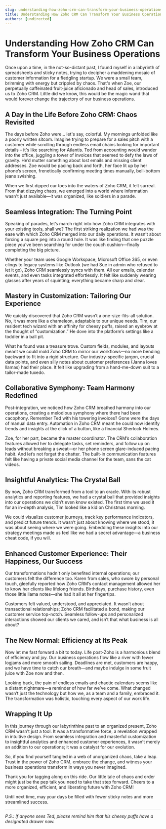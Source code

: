 ```yaml
---
slug: understanding-how-zoho-crm-can-transform-your-business-operations
title: Understanding How Zoho CRM Can Transform Your Business Operations
authors: [undirected]
---
```



# Understanding How Zoho CRM Can Transform Your Business Operations

Once upon a time, in the not-so-distant past, I found myself in a labyrinth of spreadsheets and sticky notes, trying to decipher a maddening mosaic of customer information for a fledgling startup. We were a small team, brimming with energy but crippled by chaos. That's when Zoe, our perpetually caffeinated fruit-juice aficionado and head of sales, introduced us to Zoho CRM. Little did we know, this would be the magic wand that would forever change the trajectory of our business operations.

## A Day in the Life Before Zoho CRM: Chaos Revisited

The days before Zoho were... let's say, colorful. My mornings unfolded like a poorly written sitcom. Imagine trying to prepare for a sales pitch with a customer while scrolling through endless email chains looking for important details – it's like searching for Atlantis. Ted from accounting would wander into the office, juggling a tower of invoices that seemed to defy the laws of gravity. He’d mutter something about lost emails and missing client addresses. Zoe would be pacing back and forth, her face lit up by her phone’s screen, frenetically confirming meeting times manually, bell-bottom jeans swishing.

When we first dipped our toes into the waters of Zoho CRM, it felt surreal. From that dizzying chaos, we emerged into a world where information wasn't just available—it was organized, like soldiers in a parade.

## Seamless Integration: The Turning Point

Speaking of parades, let’s march right into how Zoho CRM integrates with your existing tools, shall we? The first striking realization we had was the ease with which Zoho CRM merged into our daily operations. It wasn’t about forcing a square peg into a round hole. It was like finding that one puzzle piece you’ve been searching for under the couch cushion—finally completing the big picture.

Whether your team uses Google Workspace, Microsoft Office 365, or even clings to legacy systems like Outlook (we had Sue in admin who refused to let it go), Zoho CRM seamlessly syncs with them. All our emails, calendar events, and even tasks integrated effortlessly. It felt like suddenly wearing glasses after years of squinting; everything became sharp and clear.

## Mastery in Customization: Tailoring Our Experience

We quickly discovered that Zoho CRM wasn’t a one-size-fits-all solution. No, it was more like a chameleon, adaptable to our unique needs. Tim, our resident tech wizard with an affinity for cheesy puffs, raised an eyebrow at the thought of “customization.” He dove into the platform’s settings like a toddler in a ball pit.

What he found was a treasure trove. Custom fields, modules, and layouts meant we could mold Zoho CRM to mirror our workflows—no more bending backward to fit into a rigid structure. Our industry-specific jargon, crucial data points, and even silly notes about customer preferences (Janna loves llamas) had their place. It felt like upgrading from a hand-me-down suit to a tailor-made tuxedo.

## Collaborative Symphony: Team Harmony Redefined

Post-integration, we noticed how Zoho CRM breathed harmony into our operations, creating a melodious symphony where there had been cacophony. Remember Ted with his towering invoices? Gone were the days of manual data entry. Automation in Zoho CRM meant he could now identify trends and insights at the click of a button, like a financial Sherlock Holmes.

Zoe, for her part, became the master coordinator. The CRM’s collaboration features allowed her to delegate tasks, set reminders, and follow up on leads without breaking a sweat—or her phone screen glare-induced pacing habit. And let’s not forget the chatter. The built-in communication features felt like having a private social media channel for the team, sans the cat videos.

## Insightful Analytics: The Crystal Ball

By now, Zoho CRM transformed from a tool to an oracle. With its robust analytics and reporting features, we had a crystal ball that provided insights into our operations we didn’t even know existed. The first time we used it for an in-depth analysis, Tim looked like a kid on Christmas morning.

We could visualize customer journeys, track key performance indicators, and predict future trends. It wasn’t just about knowing where we stood; it was about seeing where we were going. Embedding these insights into our strategy meetings made us feel like we had a secret advantage—a business cheat code, if you will.

## Enhanced Customer Experience: Their Happiness, Our Success

Our transformations hadn't only benefited internal operations; our customers felt the difference too. Karen from sales, who swore by personal touch, gleefully reported how Zoho CRM’s contact management allowed her to know her clients like lifelong friends. Birthdays, purchase history, even those little llama notes—she had it all at her fingertips.

Customers felt valued, understood, and appreciated. It wasn’t about transactional relationships; Zoho CRM facilitated a bond, making our customer service top-notch. Seamless follow-ups and personalized interactions showed our clients we cared, and isn’t that what business is all about?

## The New Normal: Efficiency at Its Peak

Now let me fast forward a bit to today. Life post-Zoho is a harmonious blend of efficiency and joy. Our business operations flow like a river with fewer logjams and more smooth sailing. Deadlines are met, customers are happy, and we have time to catch our breath—and maybe indulge in some fruit juice with Zoe now and then.

Looking back, the pain of endless emails and chaotic calendars seems like a distant nightmare—a reminder of how far we’ve come. What changed wasn’t just the technology but how we, as a team and a family, embraced it. The transformation was holistic, touching every aspect of our work life.

## Wrapping It Up

In this journey through our labyrinthine past to an organized present, Zoho CRM wasn’t just a tool. It was a transformative force, a revelation wrapped in intuitive design. From seamless integration and masterful customization to insightful analytics and enhanced customer experiences, it wasn’t merely an addition to our operations; it was a catalyst for our evolution.

So, if you find yourself tangled in a web of unorganized chaos, take a leap. Trust in the power of Zoho CRM, embrace the change, and witness your business operations transform in ways you never imagined.

Thank you for tagging along on this ride. Our little tale of chaos and order might just be the pep talk you need to take that step forward. Cheers to a more organized, efficient, and liberating future with Zoho CRM!

Until next time, may your days be filled with fewer sticky notes and more streamlined success.

--- 

*P.S.: If anyone sees Ted, please remind him that his cheesy puffs have a designated drawer now.*
